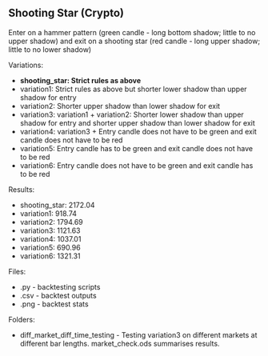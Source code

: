 ## Shooting Star (Crypto)

Enter on a hammer pattern (green candle - long bottom shadow; little to no upper shadow) and exit on a shooting star (red candle - long upper shadow; little to no lower shadow)

Variations:
   - **shooting_star: Strict rules as above**
   - variation1: Strict rules as above but shorter lower shadow than upper shadow for entry
   - variation2: Shorter upper shadow than lower shadow for exit
   - variation3: variation1 + variation2: Shorter lower shadow than upper shadow for entry and shorter upper shadow than lower shadow for exit
   - variation4: variation3 + Entry candle does not have to be green and exit candle does not have to be red
   - variation5: Entry candle has to be green and exit candle does not have to be red
   - variation6: Entry candle does not have to be green and exit candle has to be red  
    
Results:
   - shooting_star: 2172.04
   - variation1: 918.74
   - variation2: 1794.69
   - variation3: 1121.63
   - variation4: 1037.01
   - variation5: 690.96
   - variation6: 1321.31
    
Files:
   - .py - backtesting scripts
   - .csv - backtest outputs
   - .png - backtest stats
    
Folders:
   - diff_market_diff_time_testing - Testing variation3 on different markets at different bar lengths. market_check.ods summarises results.
